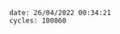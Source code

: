 

                date: 26/04/2022 00:34:21
                cycles: 100860

                         